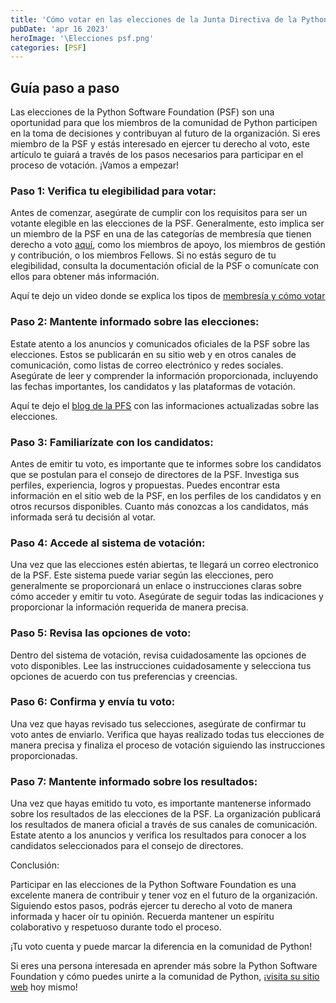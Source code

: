```yaml
---
title: 'Cómo votar en las elecciones de la Junta Directiva de la Python Software Foundation.'
pubDate: 'apr 16 2023'
heroImage: '\Elecciones psf.png'
categories: [PSF]
---
```


## Guía paso a paso

Las elecciones de la Python Software Foundation (PSF) son una oportunidad para que los miembros de la comunidad de Python participen en la toma de decisiones y contribuyan al futuro de la organización. Si eres miembro de la PSF y estás interesado en ejercer tu derecho al voto, este artículo te guiará a través de los pasos necesarios para participar en el proceso de votación. ¡Vamos a empezar!

### Paso 1: Verifica tu elegibilidad para votar:

Antes de comenzar, asegúrate de cumplir con los requisitos para ser un votante elegible en las elecciones de la PSF. Generalmente, esto implica ser un miembro de la PSF en una de las categorías de membresía que tienen derecho a voto [<u>aquí</u>](https://dennyperez.dev/blog/membresias-de-psf/), como los miembros de apoyo, los miembros de gestión y contribución, o los miembros Fellows. Si no estás seguro de tu elegibilidad, consulta la documentación oficial de la PSF o comunícate con ellos para obtener más información.  
  
Aquí te dejo un video donde se explica los tipos de [<u>membresía y cómo votar</u>](https://youtu.be/t4Km71HR2MQ)

### Paso 2: Mantente informado sobre las elecciones:

Estate atento a los anuncios y comunicados oficiales de la PSF sobre las elecciones. Estos se publicarán en su sitio web y en otros canales de comunicación, como listas de correo electrónico y redes sociales. Asegúrate de leer y comprender la información proporcionada, incluyendo las fechas importantes, los candidatos y las plataformas de votación.

Aquí te dejo el [<u>blog de la PFS</u>](https://discuss.python.org/t/psf-board-election-dates-for-2023/26699) con las informaciones actualizadas sobre las elecciones.

### Paso 3: Familiarízate con los candidatos:

Antes de emitir tu voto, es importante que te informes sobre los candidatos que se postulan para el consejo de directores de la PSF. Investiga sus perfiles, experiencia, logros y propuestas. Puedes encontrar esta información en el sitio web de la PSF, en los perfiles de los candidatos y en otros recursos disponibles. Cuanto más conozcas a los candidatos, más informada será tu decisión al votar.

### Paso 4: Accede al sistema de votación:

Una vez que las elecciones estén abiertas, te llegará un correo electronico de la PSF. Este sistema puede variar según las elecciones, pero generalmente se proporcionará un enlace o instrucciones claras sobre cómo acceder y emitir tu voto. Asegúrate de seguir todas las indicaciones y proporcionar la información requerida de manera precisa.

### Paso 5: Revisa las opciones de voto:

Dentro del sistema de votación, revisa cuidadosamente las opciones de voto disponibles. Lee las instrucciones cuidadosamente y selecciona tus opciones de acuerdo con tus preferencias y creencias.

### Paso 6: Confirma y envía tu voto:

Una vez que hayas revisado tus selecciones, asegúrate de confirmar tu voto antes de enviarlo. Verifica que hayas realizado todas tus elecciones de manera precisa y finaliza el proceso de votación siguiendo las instrucciones proporcionadas.

### Paso 7: Mantente informado sobre los resultados:

Una vez que hayas emitido tu voto, es importante mantenerse informado sobre los resultados de las elecciones de la PSF. La organización publicará los resultados de manera oficial a través de sus canales de comunicación. Estate atento a los anuncios y verifica los resultados para conocer a los candidatos seleccionados para el consejo de directores.

Conclusión:

Participar en las elecciones de la Python Software Foundation es una excelente manera de contribuir y tener voz en el futuro de la organización. Siguiendo estos pasos, podrás ejercer tu derecho al voto de manera informada y hacer oír tu opinión. Recuerda mantener un espíritu colaborativo y respetuoso durante todo el proceso.

¡Tu voto cuenta y puede marcar la diferencia en la comunidad de Python!

Si eres una persona interesada en aprender más sobre la Python Software Foundation y cómo puedes unirte a la comunidad de Python, ¡[<u>visita su sitio web</u>](https://www.python.org/psf/about/) hoy mismo!
